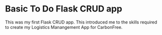 # Basic To Do Flask CRUD app
This was my first Flask CRUD app. This introduced me to the skills required to create my Logistics Manangement App for CarbonFree.

